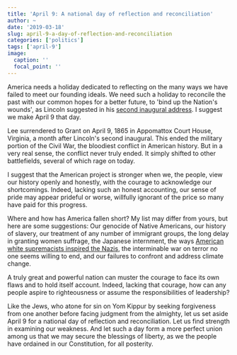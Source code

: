 ```yaml
---
title: 'April 9: A national day of reflection and reconciliation'
author: ~
date: '2019-03-18'
slug: april-9-a-day-of-reflection-and-reconciliation
categories: ['politics']
tags: ['april-9']
image:
  caption: ''
  focal_point: ''
---
```


America needs a holiday dedicated to reflecting on the many ways we have failed to meet our founding ideals.
We need such a holiday to reconcile the past with our common hopes for a better future, to 'bind up the Nation's wounds', as Lincoln suggested in his [second inaugural address](https://en.wikipedia.org/wiki/Abraham_Lincoln%27s_second_inaugural_address).
I suggest we make April 9 that day.

Lee surrendered to Grant on April 9, 1865 in Appomattox Court House, Virginia, a month after Lincoln's second inaugural.
This ended the military portion of the Civil War, the bloodiest conflict in American history.
But in a very real sense, the conflict never truly ended.
It simply shifted to other battlefields, several of which rage on today.

I suggest that the American project is stronger when we, the people, view our history openly and honestly, with the courage to acknowledge our shortcomings.
Indeed, lacking such an honest accounting, our sense of pride may appear prideful or worse, willfully ignorant of the price so many have paid for this progress.

Where and how has America fallen short?
My list may differ from yours, but here are some suggestions: Our genocide of Native Americans, our history of slavery, our treatment of any number of immigrant groups, the long delay in granting women suffrage, the Japanese internment, the ways [American white supremacists inspired the Nazis](https://www.theatlantic.com/magazine/archive/2019/04/adam-serwer-madison-grant-white-nationalism/583258/), the interminable war on terror no one seems willing to end, and our failures to confront and address climate change.

A truly great and powerful nation can muster the courage to face its own flaws and to hold itself account.
Indeed, lacking that courage, how can any people aspire to righteousness or assume the responsibilities of leadership?

Like the Jews, who atone for sin on Yom Kippur by seeking forgiveness from one another before facing judgment from the almighty, let us set aside April 9 for a national day of reflection and reconciliation.
Let us find strength in examining our weakness.
And let such a day form a more perfect union among us that we may secure the blessings of liberty, as we the people have ordained in our Constitution, for all posterity.
